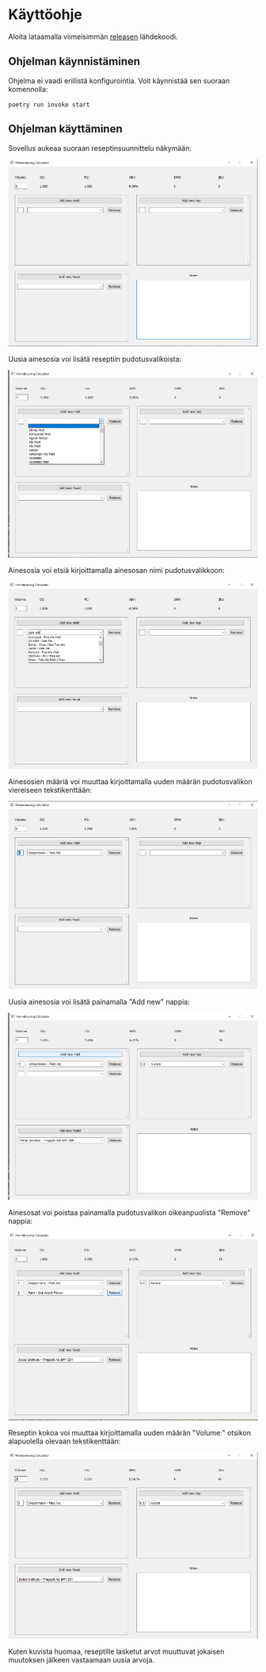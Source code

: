 # Käyttöohje

Aloita lataamalla viimeisimmän [releasen](https://github.com/AleksiSaxlund/ot-harjoitustyo/releases) lähdekoodi.

## Ohjelman käynnistäminen

Ohjelma ei vaadi erillistä konfigurointia. Voit käynnistää sen suoraan komennolla:

```
poetry run invoke start
```

## Ohjelman käyttäminen

Sovellus aukeaa suoraan reseptinsuunnittelu näkymään:

![](./images/picture1.png)

Uusia ainesosia voi lisätä reseptiin pudotusvalikoista:

![](./images/picture2.png)

Ainesosia voi etsiä kirjoittamalla ainesosan nimi pudotusvalikkoon:

![](./images/picture3.png)

Ainesosien määriä voi muuttaa kirjoittamalla uuden määrän pudotusvalikon viereiseen tekstikenttään:

![](./images/picture4.png)

Uusia ainesosia voi lisätä painamalla "Add new" nappia: 

![](./images/picture5.png)

Ainesosat voi poistaa painamalla pudotusvalikon oikeanpuolista "Remove" nappia:

![](./images/picture6.png)

Reseptin kokoa voi muuttaa kirjoittamalla uuden määrän "Volume:" otsikon alapuolella olevaan tekstikenttään:

![](./images/picture7.png)

Kuten kuvista huomaa, reseptille lasketut arvot muuttuvat jokaisen muutoksen jälkeen vastaamaan uusia arvoja.
